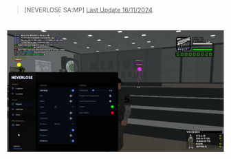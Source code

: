 > [NEVERLOSE SA:MP]
> <ins>Last Update 16/11/2024</ins>
#
![image_alt](https://github.com/Razzoto47/nl/blob/11cd968813cdba4584aa97c3f2206225c7522d8a/sa-mp-073.png)

